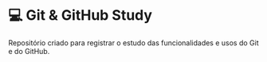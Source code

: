 # :computer: Git & GitHub Study

Repositório criado para registrar o estudo das funcionalidades e usos do Git e do GitHub.
